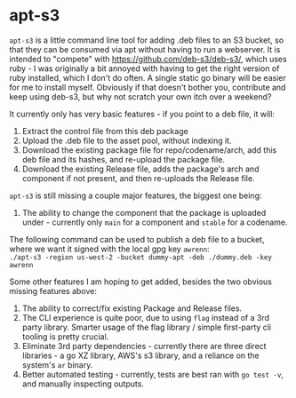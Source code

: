 # apt-s3

`apt-s3` is a little command line tool for adding .deb files to an S3 bucket, so that they can be consumed via apt without having to run a webserver.
It is intended to "compete" with https://github.com/deb-s3/deb-s3/, which uses ruby - I was originally a bit annoyed with having to get the right version of ruby installed, which I don't do often. A single static go binary will be easier for me to install myself. Obviously if that doesn't bother you, contribute and keep using deb-s3, but why not scratch your own itch over a weekend?

It currently only has very basic features - if you point to a deb file, it will:

1. Extract the control file from this deb package
2. Upload the .deb file to the asset pool, without indexing it.
3. Download the existing package file for repo/codename/arch, add this deb file and its hashes, and re-upload the package file.
4. Download the existing Release file, adds the package's arch and component if not present, and then re-uploads the Release file.

`apt-s3` is still missing a couple major features, the biggest one being:

1. The ability to change the component that the package is uploaded under - currently only `main` for a component and `stable` for a codename.

The following command can be used to publish a deb file to a bucket, where we want it signed with the local gpg key `awrenn`:  
`./apt-s3 -region us-west-2 -bucket dummy-apt -deb ./dummy.deb -key awrenn`  


Some other features I am hoping to get added, besides the two obvious missing features above:   
1. The ability to correct/fix existing Package and Release files.  
2. The CLI experience is quite poor, due to using `flag` instead of a 3rd party library. Smarter usage of the flag library / simple first-party cli tooling is pretty crucial.  
3. Eliminate 3rd party dependencies - currently there are three direct libraries - a go XZ library, AWS's s3 library, and a reliance on the system's `ar` binary.   
4. Better automated testing - currently, tests are best ran with `go test -v`, and manually inspecting outputs.  
